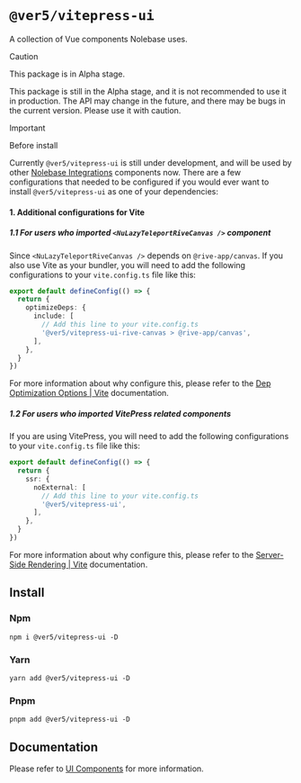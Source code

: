 # `@ver5/vitepress-ui`

A collection of Vue components Nolebase uses.

> [!CAUTION]
>
> This package is in Alpha stage.
>
> This package is still in the Alpha stage, and it is not recommended to use it in production. The API may change in the future, and there may be bugs in the current version. Please use it with caution.

> [!IMPORTANT]
>
> Before install
>
> Currently `@ver5/vitepress-ui` is still under development, and will be used by other [Nolebase Integrations](https://nolebase-integrations.ayaka.io) components now. There are a few configurations that needed to be configured if you would ever want to install `@ver5/vitepress-ui` as one of your dependencies:
>
> #### 1. Additional configurations for Vite
>
> ##### 1.1 For users who imported `<NuLazyTeleportRiveCanvas />` component
>
> Since `<NuLazyTeleportRiveCanvas />` depends on `@rive-app/canvas`. If you also use Vite as your bundler, you will need to add the following configurations to your `vite.config.ts` file like this:
>
> ```typescript
> export default defineConfig(() => {
>   return {
>     optimizeDeps: {
>       include: [
>         // Add this line to your vite.config.ts
>         '@ver5/vitepress-ui-rive-canvas > @rive-app/canvas',
>       ],
>     },
>   }
> })
> ```
>
> For more information about why configure this, please refer to the [Dep Optimization Options | Vite](https://vitejs.dev/config/dep-optimization-options.html#optimizedeps-exclude) documentation.
>
> ##### 1.2 For users who imported VitePress related components
>
> If you are using VitePress, you will need to add the following configurations to your `vite.config.ts` file like this:
>
> ```typescript
> export default defineConfig(() => {
>   return {
>     ssr: {
>       noExternal: [
>         // Add this line to your vite.config.ts
>         '@ver5/vitepress-ui',
>       ],
>     },
>   }
> })
> ```
>
> For more information about why configure this, please refer to the [Server-Side Rendering | Vite](https://vitejs.dev/guide/ssr.html#ssr-externals) documentation.

## Install

### Npm

```shell
npm i @ver5/vitepress-ui -D
```

### Yarn

```shell
yarn add @ver5/vitepress-ui -D
```

### Pnpm

```shell
pnpm add @ver5/vitepress-ui -D
```

## Documentation

Please refer to [UI Components](https://nolebase-integrations.ayaka.io/pages/en/ui/) for more information.
